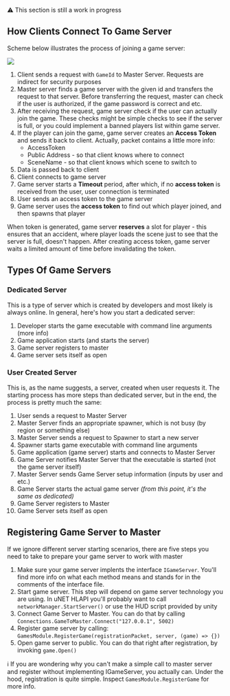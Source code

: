 :warning: This section is still a work in progress

## How Clients Connect To Game Server

Scheme below illustrates the process of joining a game server:

![](http://i.imgur.com/E6a8qCZ.png)

1. Client sends a request with `GameId` to Master Server. Requests are indirect for security purposes
2. Master server finds a game server with the given id and transfers the request to that server. Before transferring the request, master can check if the user is authorized, if the game password is correct and etc. 
3. After receiving the request, game server check if the user can actually join the game. These checks might be simple checks to see if the server is full, or you could implement a banned players list within game server.
4. If the player can join the game, game server creates an **Access Token** and sends it back to client. Actually, packet contains a little more info:
   * AccessToken
   * Public Address - so that client knows where to connect
   * SceneName - so that client knows which scene to switch to
5. Data is passed back to client 
6. Client connects to game server
7. Game server starts a **Timeout** period, after which, if no **access token** is received from the user, user connection is terminated
8. User sends an access token to the game server
9. Game server uses the **access token** to find out which player joined, and then spawns that player

When token is generated, game server **reserves** a slot for player - this ensures that an accident, where player loads the scene just to see that the server is full, doesn't happen. After creating access token, game server waits a limited amount of time before invalidating the token.

## Types Of Game Servers

### Dedicated Server
This is a type of server which is created by developers and most likely is always online. In general, here's how you start a dedicated server:

1. Developer starts the game executable with command line arguments (more info)
2. Game application starts (and starts the server)
3. Game server registers to master
4. Game server sets itself as open

### User Created Server

This is, as the name suggests, a server, created when user requests it. The starting process has more steps than dedicated server, but in the end, the process is pretty much the same: 

1. User sends a request to Master Server
1. Master Server finds an appropriate spawner, which is not busy (by region or something else)
1. Master Server sends a request to Spawner to start a new server
1. Spawner starts game executable with command line arguments
1. Game application (game server) starts and connects to Master Server
1. Game Server notifies Master Server that the executable is started (not the game server itself)
1. Master Server sends Game Server setup information (inputs by user and etc.)
1. Game Server starts the actual game server _(from this point, it's the same as dedicated)_
1. Game Server registers to Master
1. Game Server sets itself as open

## Registering Game Server to Master

If we ignore different server starting scenarios, there are five steps you need to take to prepare your game server to work with master

1. Make sure your game server implents the interface `IGameServer`. You'll find more info on what each method means and stands for in the comments of the interface file.
1. Start game server. This step will depend on game server technology you are using. In uNET HLAPI you'll probably want to call `networkManager.StartServer()` or use the HUD script provided by unity
1. Connect Game Server to Master. You can do that by calling
`Connections.GameToMaster.Connect("127.0.0.1", 5002)`
1. Register game server by calling:
`GamesModule.RegisterGame(registrationPacket, server, (game) => {})`
1. Open game server to public. You can do that right after registration, by invoking `game.Open()`

:information_source: If you are wondering why you can't make a simple call to master server and register without implementing IGameServer, you actually can. Under the hood, registration is quite simple. Inspect `GamesModule.RegisterGame` for more info.